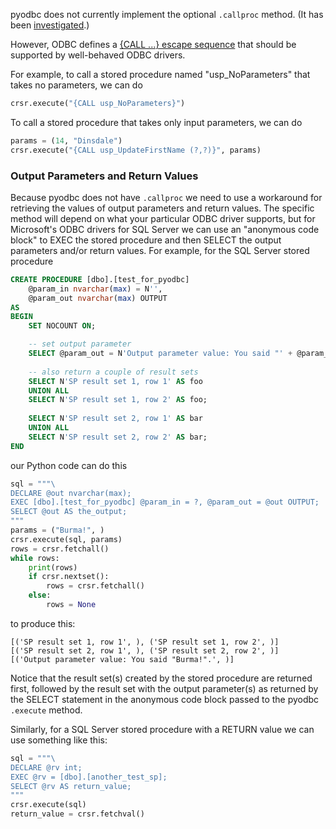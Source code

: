 pyodbc does not currently implement the optional `.callproc` method. (It has been [investigated](https://github.com/mkleehammer/pyodbc/issues/184).) 

However, ODBC defines a [{CALL ...} escape sequence](https://msdn.microsoft.com/en-us/library/ms403294.aspx) that should be supported by well-behaved ODBC drivers.

For example, to call a stored procedure named "usp_NoParameters" that takes no parameters, we can do

```python
crsr.execute("{CALL usp_NoParameters}")
```

To call a stored procedure that takes only input parameters, we can do

```python
params = (14, "Dinsdale")
crsr.execute("{CALL usp_UpdateFirstName (?,?)}", params)
```

### Output Parameters and Return Values

Because pyodbc does not have `.callproc` we need to use a workaround for retrieving the values of output parameters and return values. The specific method will depend on what your particular ODBC driver supports, but for Microsoft's ODBC drivers for SQL Server we can use an "anonymous code block" to EXEC the stored procedure and then SELECT the output parameters and/or return values. For example, for the SQL Server stored procedure

```sql
CREATE PROCEDURE [dbo].[test_for_pyodbc] 
    @param_in nvarchar(max) = N'', 
    @param_out nvarchar(max) OUTPUT
AS
BEGIN
    SET NOCOUNT ON;

    -- set output parameter
    SELECT @param_out = N'Output parameter value: You said "' + @param_in + N'".';
    
    -- also return a couple of result sets
    SELECT N'SP result set 1, row 1' AS foo
    UNION ALL
    SELECT N'SP result set 1, row 2' AS foo;
    
    SELECT N'SP result set 2, row 1' AS bar
    UNION ALL
    SELECT N'SP result set 2, row 2' AS bar;
END
```

our Python code can do this

```python
sql = """\
DECLARE @out nvarchar(max);
EXEC [dbo].[test_for_pyodbc] @param_in = ?, @param_out = @out OUTPUT;
SELECT @out AS the_output;
"""
params = ("Burma!", )
crsr.execute(sql, params)
rows = crsr.fetchall()
while rows:
    print(rows)
    if crsr.nextset():
        rows = crsr.fetchall()
    else:
        rows = None
```

to produce this:

```none
[('SP result set 1, row 1', ), ('SP result set 1, row 2', )]
[('SP result set 2, row 1', ), ('SP result set 2, row 2', )]
[('Output parameter value: You said "Burma!".', )]
```

Notice that the result set(s) created by the stored procedure are returned first, followed by the result set with the output parameter(s) as returned by the SELECT statement in the anonymous code block passed to the pyodbc `.execute` method.

Similarly, for a SQL Server stored procedure with a RETURN value we can use something like this:

```python
sql = """\
DECLARE @rv int;
EXEC @rv = [dbo].[another_test_sp];
SELECT @rv AS return_value;
"""
crsr.execute(sql)
return_value = crsr.fetchval()
